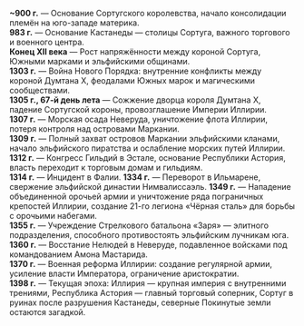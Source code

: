 
**~900 г.** — Основание Сортугского королевства, начало консолидации племён на юго-западе материка.  
**983 г.** — Основание Кастанеды — столицы Сортуга, важного торгового и военного центра.  
**Конец XII века** — Рост напряжённости между короной Сортуга, Южными марками и эльфийскими общинами.  
**1303 г.** — Война Нового Порядка: внутренние конфликты между короной Думтана X, феодалами Южных марок и магическими сообществами.  
**1305 г., 67-й день лета** — Сожжение дворца короля Думтана X, падение Сортугской короны, провозглашение Империи Иллирии.  
**1307 г.** — Морская осада Неверуда, уничтожение флота Иллирии, потеря контроля над островами Маркании.  
**1309 г.** — Полный захват островов Маркании эльфийскими кланами, начало эльфийского пиратства и ослабление морских путей Иллирии.  
**1312 г.** — Конгресс Гильдий в Эстале, основание Республики Астория, власть переходит к торговым домам и гильдиям.  
**1314 г.** — Инцидент в Фалии.
**1334 г.** — Переворот в Ильмарене, свержение эльфийской династии Нимвалиссаэль.
**1349 г.** — Нападение объединенной орочьей армии и уничтожение ряда пограничных крепостей Иллирии, создание 21-го легиона «Чёрная сталь» для борьбы с орочьими набегами.  
**1355 г.** — Учреждение Стрелкового батальона «Заря» — элитного подразделения, способного противостоять эльфийским лучникам юга.  
**1360 г.** — Восстание Нелюдей в Неверуде, подавленное войсками под командованием Амона Мастаридa.  
**1370 г.** — Военная реформа Иллирии: создание регулярной армии, усиление власти Императора, ограничение аристократии.  
**1398 г.** — Текущая эпоха: Иллирия — крупная империя с внутренними трениями, Республика Астория — главный торговый соперник, Сортуг в руинах после разрушения Кастанеды, северные Покинутые земли остаются загадкой.